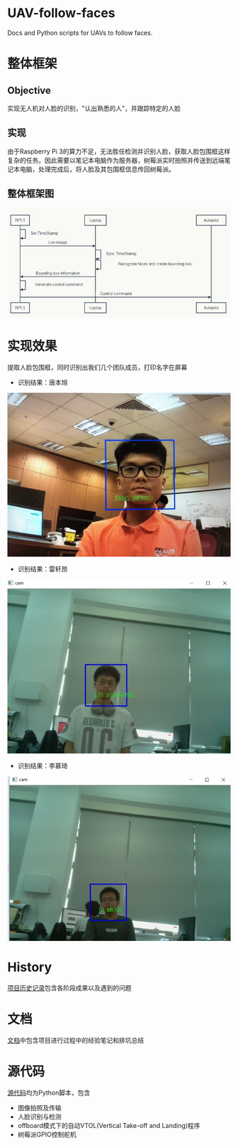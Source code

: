 # UAV-follow-faces

Docs and Python scripts for UAVs to follow faces.

# 整体框架
## Objective
实现无人机对人脸的识别，"认出熟悉的人"，并跟踪特定的人脸

## 实现
由于Raspberry Pi 3的算力不足，无法胜任检测并识别人脸，获取人脸包围框这样复杂的任务。因此需要以笔记本电脑作为服务器，树莓派实时拍照并传送到远端笔记本电脑，处理完成后，将人脸及其包围框信息传回树莓派。

## 整体框架图
![seq](./img/seq.JPG)

# 实现效果
提取人脸包围框，同时识别出我们几个团队成员，打印名字在屏幕
- 识别结果：唐本旭

![TANG_BENXU](./img/TANG_BENXU.JPEG)

- 识别结果：雷轩昂

![LEI_XUANANG](./img/LEI_XUANANG.jpg)

- 识别结果：李慕琦

![LEI_XUANANG](./img/LI_MUQI.jpg)


# History
[项目历史记录](./project_history)包含各阶段成果以及遇到的问题

# 文档
[文档](./docs)中包含项目进行过程中的经验笔记和排坑总结

# 源代码
[源代码](./scripts)均为Python脚本，包含

- 图像拍照及传输
- 人脸识别与检测
- offboard模式下的自动VTOL(Vertical Take-off and Landing)程序
- 树莓派GPIO控制舵机
